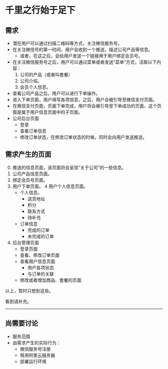 # 千里之行始于足下
## 需求

* 潜在用户可以通过扫描二维码等方式，关注微信服务号。
* 在关注微信号的第一时间，用户会收到一个推送，描述公司产品等信息。
    * 或者，在这之后，会给用户发送一个链接用于用户绑定会员号。
* 在关注微信服务号之后，用户可以通过菜单或者发送“菜单”方式，活取以下内容：
    1. 公司的产品（或者叫套餐）
    2. 公司介绍。
    3. 会员个人信息。
* 查看公司产品之后，用户可以进行下单操作。
* 进入下单页面，用户填写各项信息，之后，用户会被引导至微信支付页面。
* 在微信支付页面，页面下单完成，用户将会被引导至下单成功的页面，这个页面是属于用户信息页面中的子页面。
* 公司后台页面
    * 登录
    * 查看订单信息
    * 修改订单状态，在修改订单状态的时候，同时会向用户发送推送。

## 需求产生的页面

0. 推送的信息页面，该页面将会呈现“关于公司”的一些信息。
1. 公司产品信息页面。
2. 绑定会员号页面。
3. 用户下单页面。
4 用户个人信息页面。
    * 个人信息。
        * 送货地址
        * 积分
        * 联系方式
        * 待补充
    * 订单信息
        * 完成的订单
        * 未完成的订单
5. 后台管理页面
    * 登录页面
    * 查看、修改订单页面
    * 查看用户信息页面
        * 用户各项状态
        * 与订单的关联
    * 修改或者增加商品、套餐的页面

以上，暂时只想到这些。

看到请补充。

---
## 尚需要讨论

* 服务范围
* 由需求产生的实际行为：
    * 微信服务号注册
    * 租用阿里云服务器
    * 部署运行环境
